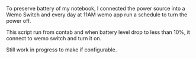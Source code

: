 To preserve battery of my notebook, I connected the power source into a Wemo Switch and every day at 11AM wemo app run a schedule to turn the power off.

This script run from contab and when battery level drop to less than 10%, it connect to wemo switch and turn it on.

Still work in progress to make if configurable.


